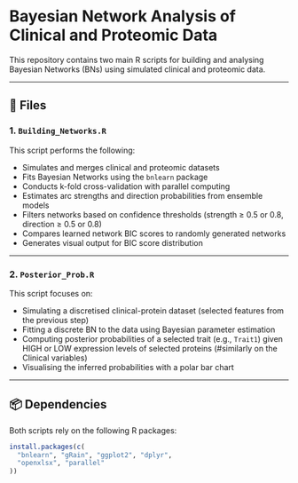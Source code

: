 # Bayesian Network Analysis of Clinical and Proteomic Data

This repository contains two main R scripts for building and analysing Bayesian Networks (BNs) using simulated clinical and proteomic data.

---

## 📁 Files

### 1. `Building_Networks.R`
This script performs the following:
- Simulates and merges clinical and proteomic datasets
- Fits Bayesian Networks using the `bnlearn` package
- Conducts k-fold cross-validation with parallel computing
- Estimates arc strengths and direction probabilities from ensemble models
- Filters networks based on confidence thresholds (strength ≥ 0.5 or 0.8, direction ≥ 0.5 or 0.8)
- Compares learned network BIC scores to randomly generated networks
- Generates visual output for BIC score distribution

---

### 2. `Posterior_Prob.R`
This script focuses on:
- Simulating a discretised clinical-protein dataset (selected features from the previous step)
- Fitting a discrete BN to the data using Bayesian parameter estimation
- Computing posterior probabilities of a selected trait (e.g., `Trait1`)
  given HIGH or LOW expression levels of selected proteins (#similarly on the Clinical variables)
- Visualising the inferred probabilities with a polar bar chart

---

## 📦 Dependencies

Both scripts rely on the following R packages:

```r
install.packages(c(
  "bnlearn", "gRain", "ggplot2", "dplyr", 
  "openxlsx", "parallel"
))
